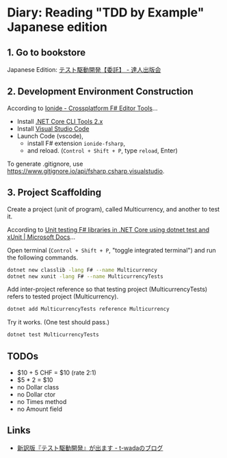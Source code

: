 # Diary: Reading "TDD by Example" Japanese edition

## 1. Go to bookstore

Japanese Edition: [テスト駆動開発【委託】 - 達人出版会](https://tatsu-zine.com/books/test-driven-development)

## 2. Development Environment Construction

According to [Ionide - Crossplatform F# Editor Tools](http://ionide.io/#getting-started)...

- Install [.NET Core CLI Tools 2.x](https://docs.microsoft.com/en-us/dotnet/core/tools/?tabs=netcore2x)
- Install [Visual Studio Code](https://code.visualstudio.com/)
- Launch Code (vscode),
    - install F# extension `ionide-fsharp`,
    - and reload. (`Control + Shift + P`, type `reload`, Enter)

To generate .gitignore, use <https://www.gitignore.io/api/fsharp,csharp,visualstudio>.

## 3. Project Scaffolding

Create a project (unit of program), called Multicurrency, and another to test it.

According to [Unit testing F# libraries in .NET Core using dotnet test and xUnit | Microsoft Docs](https://docs.microsoft.com/en-us/dotnet/core/testing/unit-testing-fsharp-with-dotnet-test)...

Open terminal (`Control + Shift + P`, "toggle integrated terminal") and run the following commands.

```sh
dotnet new classlib -lang F# --name Multicurrency
dotnet new xunit -lang F# --name MulticurrencyTests
```

Add inter-project reference so that testing project (MulticurrencyTests) refers to tested project (Multicurrency).

```sh
dotnet add MulticurrencyTests reference Multicurrency
```

Try it works. (One test should pass.)

```sh
dotnet test MulticurrencyTests
```

## TODOs

- $10 + 5 CHF = $10 (rate 2:1)
- $5 * 2 = $10
- no Dollar class
- no Dollar ctor
- no Times method
- no Amount field

## Links

- [新訳版『テスト駆動開発』が出ます - t-wadaのブログ](http://t-wada.hatenablog.jp/entry/tddbook)
